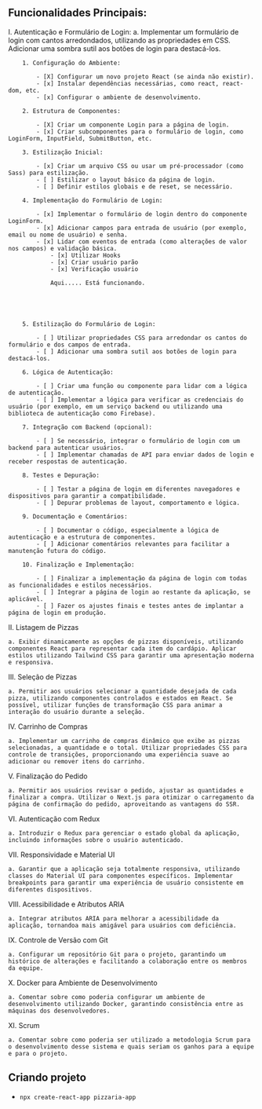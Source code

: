 ## Funcionalidades Principais:

I. Autenticação e Formulário de Login: 
	a. Implementar um formulário de login com cantos arredondados, utilizando as propriedades em CSS. Adicionar uma sombra sutil aos botões de login para destacá-los.

		1. Configuração do Ambiente:
	
			- [X] Configurar um novo projeto React (se ainda não existir).
			- [x] Instalar dependências necessárias, como react, react-dom, etc.
			- [x] Configurar o ambiente de desenvolvimento.
			
		2. Estrutura de Componentes:
	
			- [X] Criar um componente Login para a página de login.
			- [x] Criar subcomponentes para o formulário de login, como LoginForm, InputField, SubmitButton, etc.
			
		3. Estilização Inicial:
	
			- [x] Criar um arquivo CSS ou usar um pré-processador (como Sass) para estilização.
			- [ ] Estilizar o layout básico da página de login.
			- [ ] Definir estilos globais e de reset, se necessário.
			
		4. Implementação do Formulário de Login:
	
			- [x] Implementar o formulário de login dentro do componente LoginForm.
			- [x] Adicionar campos para entrada de usuário (por exemplo, email ou nome de usuário) e senha.
			- [x] Lidar com eventos de entrada (como alterações de valor nos campos) e validação básica.
				- [x] Utilizar Hooks
				- [x] Criar usuário parão
				- [x] Verificação usuário
				
				Aqui..... Está funcionando.
				
				
				
				
				
		5. Estilização do Formulário de Login:
	
			- [ ] Utilizar propriedades CSS para arredondar os cantos do formulário e dos campos de entrada.
			- [ ] Adicionar uma sombra sutil aos botões de login para destacá-los.
   
		6. Lógica de Autenticação:
	
			- [ ] Criar uma função ou componente para lidar com a lógica de autenticação.
			- [ ] Implementar a lógica para verificar as credenciais do usuário (por exemplo, em um serviço backend ou utilizando uma biblioteca de autenticação como Firebase).
	
		7. Integração com Backend (opcional):
	
			- [ ] Se necessário, integrar o formulário de login com um backend para autenticar usuários.
			- [ ] Implementar chamadas de API para enviar dados de login e receber respostas de autenticação.
			
		8. Testes e Depuração:
	
			- [ ] Testar a página de login em diferentes navegadores e dispositivos para garantir a compatibilidade.
			- [ ] Depurar problemas de layout, comportamento e lógica.
	
		9. Documentação e Comentários:
	
			- [ ] Documentar o código, especialmente a lógica de autenticação e a estrutura de componentes.
			- [ ] Adicionar comentários relevantes para facilitar a manutenção futura do código.
			
		10. Finalização e Implementação:
	
			- [ ] Finalizar a implementação da página de login com todas as funcionalidades e estilos necessários.
			- [ ] Integrar a página de login ao restante da aplicação, se aplicável.
			- [ ] Fazer os ajustes finais e testes antes de implantar a página de login em produção.

II. Listagem de Pizzas 

	a. Exibir dinamicamente as opções de pizzas disponíveis, utilizando componentes React para representar cada item do cardápio. Aplicar estilos utilizando Tailwind CSS para garantir uma apresentação moderna e responsiva.

III. Seleção de Pizzas 

	a. Permitir aos usuários selecionar a quantidade desejada de cada pizza, utilizando componentes controlados e estados em React. Se possível, utilizar funções de transformação CSS para animar a interação do usuário durante a seleção.

IV. Carrinho de Compras 

	a. Implementar um carrinho de compras dinâmico que exibe as pizzas selecionadas, a quantidade e o total. Utilizar propriedades CSS para controle de transições, proporcionando uma experiência suave ao adicionar ou remover itens do carrinho.

V. Finalização do Pedido 

	a. Permitir aos usuários revisar o pedido, ajustar as quantidades e finalizar a compra. Utilizar o Next.js para otimizar o carregamento da página de confirmação do pedido, aproveitando as vantagens do SSR.

VI. Autenticação com Redux 

	a. Introduzir o Redux para gerenciar o estado global da aplicação, incluindo informações sobre o usuário autenticado.

VII. Responsividade e Material UI 

	a. Garantir que a aplicação seja totalmente responsiva, utilizando classes do Material UI para componentes específicos. Implementar breakpoints para garantir uma experiência de usuário consistente em diferentes dispositivos.

VIII. Acessibilidade e Atributos ARIA 

	a. Integrar atributos ARIA para melhorar a acessibilidade da aplicação, tornandoa mais amigável para usuários com deficiência.

IX. Controle de Versão com Git 

	a. Configurar um repositório Git para o projeto, garantindo um histórico de alterações e facilitando a colaboração entre os membros da equipe.

X. Docker para Ambiente de Desenvolvimento 

	a. Comentar sobre como poderia configurar um ambiente de desenvolvimento utilizando Docker, garantindo consistência entre as máquinas dos desenvolvedores.

XI. Scrum 

	a. Comentar sobre como poderia ser utilizado a metodologia Scrum para o desenvolvimento desse sistema e quais seriam os ganhos para a equipe e para o projeto.

## Criando projeto

- `npx create-react-app pizzaria-app`
